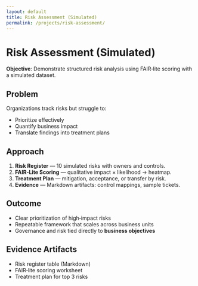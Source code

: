 ```yaml
---
layout: default
title: Risk Assessment (Simulated)
permalink: /projects/risk-assessment/
---
```


# Risk Assessment (Simulated)

**Objective**: Demonstrate structured risk analysis using FAIR‑lite scoring with a simulated dataset.

## Problem
Organizations track risks but struggle to:
- Prioritize effectively  
- Quantify business impact  
- Translate findings into treatment plans  

## Approach
1. **Risk Register** — 10 simulated risks with owners and controls.  
2. **FAIR‑Lite Scoring** — qualitative impact × likelihood → heatmap.  
3. **Treatment Plan** — mitigation, acceptance, or transfer by risk.  
4. **Evidence** — Markdown artifacts: control mappings, sample tickets.

## Outcome
- Clear prioritization of high‑impact risks  
- Repeatable framework that scales across business units  
- Governance and risk tied directly to **business objectives**

## Evidence Artifacts
- Risk register table (Markdown)  
- FAIR‑lite scoring worksheet  
- Treatment plan for top 3 risks
